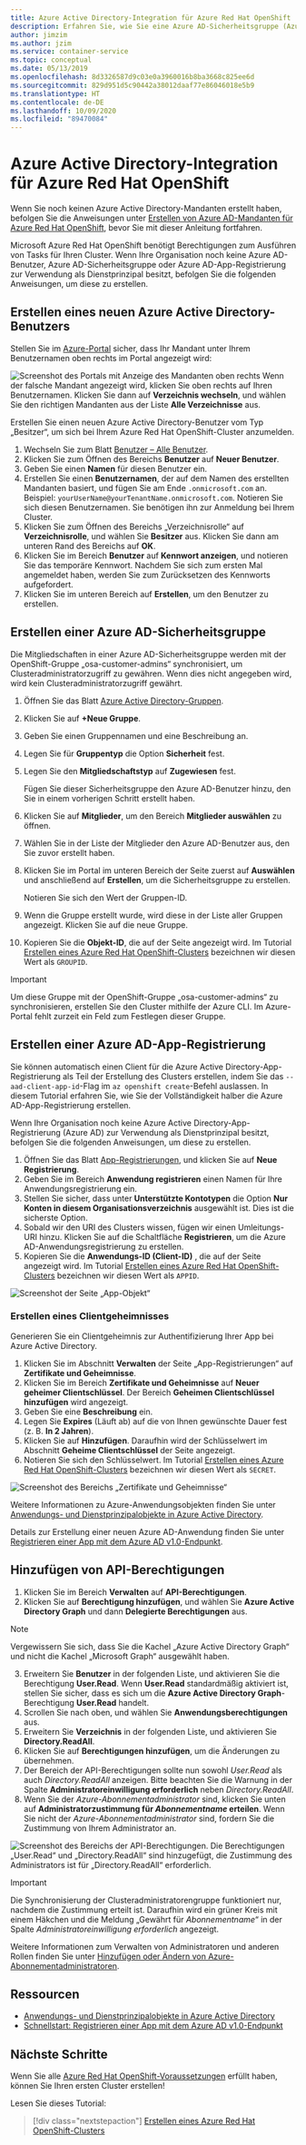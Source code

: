 ```yaml
---
title: Azure Active Directory-Integration für Azure Red Hat OpenShift
description: Erfahren Sie, wie Sie eine Azure AD-Sicherheitsgruppe (Azure Active Directory) und einen Benutzer zum Testen von Apps in Ihrem Microsoft Azure Red Hat OpenShift-Cluster erstellen.
author: jimzim
ms.author: jzim
ms.service: container-service
ms.topic: conceptual
ms.date: 05/13/2019
ms.openlocfilehash: 8d3326587d9c03e0a3960016b8ba3668c825ee6d
ms.sourcegitcommit: 829d951d5c90442a38012daaf77e86046018e5b9
ms.translationtype: HT
ms.contentlocale: de-DE
ms.lasthandoff: 10/09/2020
ms.locfileid: "89470084"
---
```

# <a name="azure-active-directory-integration-for-azure-red-hat-openshift"></a>Azure Active Directory-Integration für Azure Red Hat OpenShift

Wenn Sie noch keinen Azure Active Directory-Mandanten erstellt haben, befolgen Sie die Anweisungen unter [Erstellen von Azure AD-Mandanten für Azure Red Hat OpenShift](howto-create-tenant.md), bevor Sie mit dieser Anleitung fortfahren.

Microsoft Azure Red Hat OpenShift benötigt Berechtigungen zum Ausführen von Tasks für Ihren Cluster. Wenn Ihre Organisation noch keine Azure AD-Benutzer, Azure AD-Sicherheitsgruppe oder Azure AD-App-Registrierung zur Verwendung als Dienstprinzipal besitzt, befolgen Sie die folgenden Anweisungen, um diese zu erstellen.

## <a name="create-a-new-azure-active-directory-user"></a>Erstellen eines neuen Azure Active Directory-Benutzers

Stellen Sie im [Azure-Portal](https://portal.azure.com) sicher, dass Ihr Mandant unter Ihrem Benutzernamen oben rechts im Portal angezeigt wird:

![Screenshot des Portals mit Anzeige des Mandanten oben rechts](./media/howto-create-tenant/tenant-callout.png) Wenn der falsche Mandant angezeigt wird, klicken Sie oben rechts auf Ihren Benutzernamen. Klicken Sie dann auf **Verzeichnis wechseln**, und wählen Sie den richtigen Mandanten aus der Liste **Alle Verzeichnisse** aus.

Erstellen Sie einen neuen Azure Active Directory-Benutzer vom Typ „Besitzer“, um sich bei Ihrem Azure Red Hat OpenShift-Cluster anzumelden.

1. Wechseln Sie zum Blatt [Benutzer – Alle Benutzer](https://portal.azure.com/#blade/Microsoft_AAD_IAM/UsersManagementMenuBlade/AllUsers).
2. Klicken Sie zum Öffnen des Bereichs **Benutzer** auf **Neuer Benutzer**.
3. Geben Sie einen **Namen** für diesen Benutzer ein.
4. Erstellen Sie einen **Benutzernamen**, der auf dem Namen des erstellten Mandanten basiert, und fügen Sie am Ende `.onmicrosoft.com` an. Beispiel: `yourUserName@yourTenantName.onmicrosoft.com`. Notieren Sie sich diesen Benutzernamen. Sie benötigen ihn zur Anmeldung bei Ihrem Cluster.
5. Klicken Sie zum Öffnen des Bereichs „Verzeichnisrolle“ auf **Verzeichnisrolle**, und wählen Sie **Besitzer** aus. Klicken Sie dann am unteren Rand des Bereichs auf **OK**.
6. Klicken Sie im Bereich **Benutzer** auf **Kennwort anzeigen**, und notieren Sie das temporäre Kennwort. Nachdem Sie sich zum ersten Mal angemeldet haben, werden Sie zum Zurücksetzen des Kennworts aufgefordert.
7. Klicken Sie im unteren Bereich auf **Erstellen**, um den Benutzer zu erstellen.

## <a name="create-an-azure-ad-security-group"></a>Erstellen einer Azure AD-Sicherheitsgruppe

Die Mitgliedschaften in einer Azure AD-Sicherheitsgruppe werden mit der OpenShift-Gruppe „osa-customer-admins“ synchronisiert, um Clusteradministratorzugriff zu gewähren. Wenn dies nicht angegeben wird, wird kein Clusteradministratorzugriff gewährt.

1. Öffnen Sie das Blatt [Azure Active Directory-Gruppen](https://portal.azure.com/#blade/Microsoft_AAD_IAM/GroupsManagementMenuBlade/AllGroups).
2. Klicken Sie auf **+Neue Gruppe**.
3. Geben Sie einen Gruppennamen und eine Beschreibung an.
4. Legen Sie für **Gruppentyp** die Option **Sicherheit** fest.
5. Legen Sie den **Mitgliedschaftstyp** auf **Zugewiesen** fest.

    Fügen Sie dieser Sicherheitsgruppe den Azure AD-Benutzer hinzu, den Sie in einem vorherigen Schritt erstellt haben.

6. Klicken Sie auf **Mitglieder**, um den Bereich **Mitglieder auswählen** zu öffnen.
7. Wählen Sie in der Liste der Mitglieder den Azure AD-Benutzer aus, den Sie zuvor erstellt haben.
8. Klicken Sie im Portal im unteren Bereich der Seite zuerst auf **Auswählen** und anschließend auf **Erstellen**, um die Sicherheitsgruppe zu erstellen.

    Notieren Sie sich den Wert der Gruppen-ID.

9. Wenn die Gruppe erstellt wurde, wird diese in der Liste aller Gruppen angezeigt. Klicken Sie auf die neue Gruppe.
10. Kopieren Sie die **Objekt-ID**, die auf der Seite angezeigt wird. Im Tutorial [Erstellen eines Azure Red Hat OpenShift-Clusters](tutorial-create-cluster.md) bezeichnen wir diesen Wert als `GROUPID`.

> [!IMPORTANT]
> Um diese Gruppe mit der OpenShift-Gruppe „osa-customer-admins“ zu synchronisieren, erstellen Sie den Cluster mithilfe der Azure CLI. Im Azure-Portal fehlt zurzeit ein Feld zum Festlegen dieser Gruppe.

## <a name="create-an-azure-ad-app-registration"></a>Erstellen einer Azure AD-App-Registrierung

Sie können automatisch einen Client für die Azure Active Directory-App-Registrierung als Teil der Erstellung des Clusters erstellen, indem Sie das `--aad-client-app-id`-Flag im `az openshift create`-Befehl auslassen. In diesem Tutorial erfahren Sie, wie Sie der Vollständigkeit halber die Azure AD-App-Registrierung erstellen.

Wenn Ihre Organisation noch keine Azure Active Directory-App-Registrierung (Azure AD) zur Verwendung als Dienstprinzipal besitzt, befolgen Sie die folgenden Anweisungen, um diese zu erstellen.

1. Öffnen Sie das Blatt [App-Registrierungen](https://portal.azure.com/#blade/Microsoft_AAD_IAM/ActiveDirectoryMenuBlade/RegisteredAppsPreview), und klicken Sie auf **Neue Registrierung**.
2. Geben Sie im Bereich **Anwendung registrieren** einen Namen für Ihre Anwendungsregistrierung ein.
3. Stellen Sie sicher, dass unter **Unterstützte Kontotypen** die Option **Nur Konten in diesem Organisationsverzeichnis** ausgewählt ist. Dies ist die sicherste Option.
4. Sobald wir den URI des Clusters wissen, fügen wir einen Umleitungs-URI hinzu. Klicken Sie auf die Schaltfläche **Registrieren**, um die Azure AD-Anwendungsregistrierung zu erstellen.
5. Kopieren Sie die **Anwendungs-ID (Client-ID)** , die auf der Seite angezeigt wird. Im Tutorial [Erstellen eines Azure Red Hat OpenShift-Clusters](tutorial-create-cluster.md) bezeichnen wir diesen Wert als `APPID`.

![Screenshot der Seite „App-Objekt“](./media/howto-create-tenant/get-app-id.png)

### <a name="create-a-client-secret"></a>Erstellen eines Clientgeheimnisses

Generieren Sie ein Clientgeheimnis zur Authentifizierung Ihrer App bei Azure Active Directory.

1. Klicken Sie im Abschnitt **Verwalten** der Seite „App-Registrierungen“ auf **Zertifikate und Geheimnisse**.
2. Klicken Sie im Bereich **Zertifikate und Geheimnisse** auf **Neuer geheimer Clientschlüssel**.  Der Bereich **Geheimen Clientschlüssel hinzufügen** wird angezeigt.
3. Geben Sie eine **Beschreibung** ein.
4. Legen Sie **Expires** (Läuft ab) auf die von Ihnen gewünschte Dauer fest (z. B. **In 2 Jahren**).
5. Klicken Sie auf **Hinzufügen**. Daraufhin wird der Schlüsselwert im Abschnitt **Geheime Clientschlüssel** der Seite angezeigt.
6. Notieren Sie sich den Schlüsselwert. Im Tutorial [Erstellen eines Azure Red Hat OpenShift-Clusters](tutorial-create-cluster.md) bezeichnen wir diesen Wert als `SECRET`.

![Screenshot des Bereichs „Zertifikate und Geheimnisse“](./media/howto-create-tenant/create-key.png)

Weitere Informationen zu Azure-Anwendungsobjekten finden Sie unter [Anwendungs- und Dienstprinzipalobjekte in Azure Active Directory](../active-directory/develop/app-objects-and-service-principals.md).

Details zur Erstellung einer neuen Azure AD-Anwendung finden Sie unter [Registrieren einer App mit dem Azure AD v1.0-Endpunkt](../active-directory/develop/quickstart-register-app.md).

## <a name="add-api-permissions"></a>Hinzufügen von API-Berechtigungen

[//]: # (Wechseln Sie nicht zu Microsoft Graph. Die Verwendung mit Microsoft Graph ist nicht möglich.)
1. Klicken Sie im Bereich **Verwalten** auf **API-Berechtigungen**.
2. Klicken Sie auf **Berechtigung hinzufügen**, und wählen Sie **Azure Active Directory Graph** und dann **Delegierte Berechtigungen** aus.
> [!NOTE]
> Vergewissern Sie sich, dass Sie die Kachel „Azure Active Directory Graph“ und nicht die Kachel „Microsoft Graph“ ausgewählt haben.

3. Erweitern Sie **Benutzer** in der folgenden Liste, und aktivieren Sie die Berechtigung **User.Read**. Wenn **User.Read** standardmäßig aktiviert ist, stellen Sie sicher, dass es sich um die **Azure Active Directory Graph**-Berechtigung **User.Read** handelt.
4. Scrollen Sie nach oben, und wählen Sie **Anwendungsberechtigungen** aus.
5. Erweitern Sie **Verzeichnis** in der folgenden Liste, und aktivieren Sie **Directory.ReadAll**.
6. Klicken Sie auf **Berechtigungen hinzufügen**, um die Änderungen zu übernehmen.
7. Der Bereich der API-Berechtigungen sollte nun sowohl *User.Read* als auch *Directory.ReadAll* anzeigen. Bitte beachten Sie die Warnung in der Spalte **Administratoreinwilligung erforderlich** neben *Directory.ReadAll*.
8. Wenn Sie der *Azure-Abonnementadministrator* sind, klicken Sie unten auf **Administratorzustimmung für *Abonnementname* erteilen**. Wenn Sie nicht der *Azure-Abonnementadministrator* sind, fordern Sie die Zustimmung von Ihrem Administrator an.

![Screenshot des Bereichs der API-Berechtigungen. Die Berechtigungen „User.Read“ und „Directory.ReadAll“ sind hinzugefügt, die Zustimmung des Administrators ist für „Directory.ReadAll“ erforderlich.](./media/howto-aad-app-configuration/permissions-required.png)

> [!IMPORTANT]
> Die Synchronisierung der Clusteradministratorengruppe funktioniert nur, nachdem die Zustimmung erteilt ist. Daraufhin wird ein grüner Kreis mit einem Häkchen und die Meldung „Gewährt für *Abonnementname*“ in der Spalte *Administratoreinwilligung erforderlich* angezeigt.

Weitere Informationen zum Verwalten von Administratoren und anderen Rollen finden Sie unter [Hinzufügen oder Ändern von Azure-Abonnementadministratoren](../cost-management-billing/manage/add-change-subscription-administrator.md).

## <a name="resources"></a>Ressourcen

* [Anwendungs- und Dienstprinzipalobjekte in Azure Active Directory](../active-directory/develop/app-objects-and-service-principals.md)
* [Schnellstart: Registrieren einer App mit dem Azure AD v1.0-Endpunkt](../active-directory/develop/quickstart-register-app.md)

## <a name="next-steps"></a>Nächste Schritte

Wenn Sie alle [Azure Red Hat OpenShift-Voraussetzungen](howto-setup-environment.md) erfüllt haben, können Sie Ihren ersten Cluster erstellen!

Lesen Sie dieses Tutorial:
> [!div class="nextstepaction"]
> [Erstellen eines Azure Red Hat OpenShift-Clusters](tutorial-create-cluster.md)